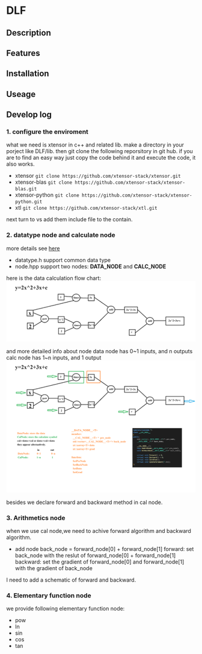 # DLF

## Description

## Features

## Installation

## Useage

## Develop log

### 1. configure the enviroment

what we need is xtensor in c++ and related lib.
make a directory in your porject like DLF/lib. then git clone the following reporsitory in git hub.
if you are to find an easy way just copy the code behind it and execute the code, it also works.

- xtensor `git clone https://github.com/xtensor-stack/xtensor.git`
- xtensor-blas `git clone https://github.com/xtensor-stack/xtensor-blas.git`
- xtensor-python `git clone https://github.com/xtensor-stack/xtensor-python.git`
- xtl `git clone https://github.com/xtensor-stack/xtl.git`

next turn to vs add them include file to the contain.

### 2. datatype node and calculate node

more details see [here](https://www.cnblogs.com/devilmaycry812839668/p/16900550.html)

- datatype.h support common data type
- node.hpp support two nodes: **DATA_NODE** and **CALC_NODE**

here is the data calculation flow chart:
![alt text](images/autoDifferentiation.png)

and more detailed info about node
data node has 0~1 inputs, and n outputs
calc node has 1~n inputs, and 1 output
![alt text](images/nodes.png)

besides we declare forward and backward method in cal node.

### 3. Arithmetics node

when we use cal node,we need to achive forward algorithm and backward algorithm.

- add node
  back_node = forward_node[0] + forward_node[1]
  forward: set back_node with the reslut of forward_node[0] + forward_node[1]
  backward: set the gradient of forward_node[0] and forward_node[1] with the gradient of back_node

I need to add a schematic of forward and backward.

### 4. Elementary function node

we provide following elementary function node:

- pow
- ln
- sin
- cos
- tan

